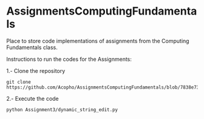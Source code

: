 # AssignmentsComputingFundamentals
Place to store code implementations of assignments from the Computing Fundamentals class.

Instructions to run the codes for the Assignments:

1.- Clone the repository
```
git clone https://github.com/Acopho/AssignmentsComputingFundamentals/blob/7838e733768028d0cf7c152796adf1d03533cd0c/Assignment3/dynamic_string_edit.py
```

2.- Execute the code
```
python Assignment3/dynamic_string_edit.py
```